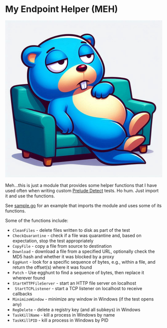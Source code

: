 # My Endpoint Helper (MEH)

![meh](img/meh_logo.jpg)

Meh...this is just a module that provides some helper functions that I have used often when writing custom [Prelude Detect](https://docs.preludesecurity.com/docs/the-basics) tests. Ho hum. Just import it and use the functions.

See [sample.go](examples/sample.go) for an example that imports the module and uses some of its functions.

Some of the functions include:
* `CleanFiles` - delete files written to disk as part of the test
* `CheckQuarantine` - check if a file was quarantine and, based on expectation, stop the test appropriately
* `CopyFile` - copy a file from source to destination
* `Download` - download a file from a specified URL, optionally check the MD5 hash and whether it was blocked by a proxy
* `EggHunt` - look for a specific sequence of bytes, e.g., within a file, and return the offset(s) where it was found
* `Patch` - Use egghunt to find a sequence of bytes, then replace it wherever found
* `StartHTTPFileServer` - start an HTTP file server on localhost
* ` StartTCPListener` - start a TCP listener on localhost to receive callbacks
* `MinimizeWindow` - minimize any window in Windows (if the test opens any)
* `RegDelete` - delete a registry key (and all subkeys) in Windows
* `TaskKillName` - kill a process in Windows by name
* `TaskKillPID` - kill a process in Windows by PID